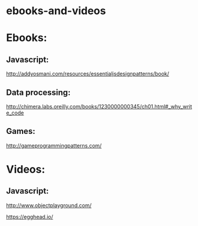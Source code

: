 ebooks-and-videos
=================

Ebooks:
=======

Javascript:
-----------

  http://addyosmani.com/resources/essentialjsdesignpatterns/book/

Data processing:
----------------

  http://chimera.labs.oreilly.com/books/1230000000345/ch01.html#_why_write_code

Games:
------

  http://gameprogrammingpatterns.com/

Videos:
=======

Javascript:
-----------

http://www.objectplayground.com/

https://egghead.io/
